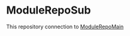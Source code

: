 # ModuleRepoSub
This repository connection to [ModuleRepoMain](https://github.com/Atlogex/ModuleRepoMain)
